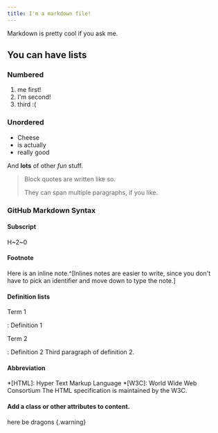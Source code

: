 ```yaml
---
title: I'm a markdown file!
---
```


Markdown is pretty cool if you ask me.

## You can have lists

### Numbered
1. me first!
1. I'm second!
1. third :(

### Unordered
* Cheese
* is actually
* really good

And **lots** of other *fun* stuff.

> Block quotes are
> written like so.
>
> They can span multiple paragraphs,
> if you like.

### GitHub Markdown Syntax

#### Subscript
H~2~0

#### Footnote
Here is an inline note.^[Inlines notes are easier to write, since
you don't have to pick an identifier and move down to type the
note.]

#### Definition lists
Term 1

:   Definition 1

Term 2

:   Definition 2
    Third paragraph of definition 2.

#### Abbreviation
*[HTML]: Hyper Text Markup Language
*[W3C]:  World Wide Web Consortium
The HTML specification
is maintained by the W3C.

#### Add a class or other attributes to content.
here be dragons {.warning}
